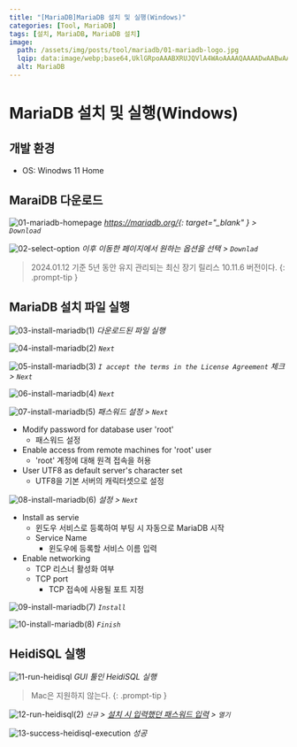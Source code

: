 ```yaml
---
title: "[MariaDB]MariaDB 설치 및 실행(Windows)"
categories: [Tool, MariaDB]
tags: [설치, MariaDB, MariaDB 설치]
image:
  path: /assets/img/posts/tool/mariadb/01-mariadb-logo.jpg
  lqip: data:image/webp;base64,UklGRpoAAABXRUJQVlA4WAoAAAAQAAAADwAABwAAQUxQSDIAAAARL0AmbZurmr57yyIiqE8oiG0bejIYEQTgqiDA9vqnsUSI6H+oAERp2HZ65qP/VIAWAFZQOCBCAAAA8AEAnQEqEAAIAAVAfCWkAALp8sF8rgRgAP7o9FDvMCkMde9PK7euH5M1m6VWoDXf2FkP3BqV0ZYbO6NA/VFIAAAA
  alt: MariaDB
---
```


# MariaDB 설치 및 실행(Windows)

## 개발 환경
- OS: Winodws 11 Home

## MaraiDB 다운로드

![01-mariadb-homepage](/assets/img/posts/tool/mariadb/install-and-run-mariadb-on-windows/01-mariadb-homepage.png)
*<https://mariadb.org/>{: target="_blank" } > `Download`*

![02-select-option](/assets/img/posts/tool/mariadb/install-and-run-mariadb-on-windows/02-select-option.png)
*이후 이동한 페이지에서 원하는 옵션을 선택 > `Downlad`*

> 2024.01.12 기준 5년 동안 유지 관리되는 최신 장기 릴리스 10.11.6 버전이다.
{: .prompt-tip }

## MariaDB 설치 파일 실행

![03-install-mariadb(1)](/assets/img/posts/tool/mariadb/install-and-run-mariadb-on-windows/03-install-mariadb(1).png)
*다운로드된 파일 실행*

![04-install-mariadb(2)](/assets/img/posts/tool/mariadb/install-and-run-mariadb-on-windows/04-install-mariadb(2).png)
*`Next`*

![05-install-mariadb(3)](/assets/img/posts/tool/mariadb/install-and-run-mariadb-on-windows/05-install-mariadb(3).png)
*`I accept the terms in the License Agreement` 체크 > `Next`*

![06-install-mariadb(4)](/assets/img/posts/tool/mariadb/install-and-run-mariadb-on-windows/06-install-mariadb(4).png)
*`Next`*

<a id="anchor1"></a>

![07-install-mariadb(5)](/assets/img/posts/tool/mariadb/install-and-run-mariadb-on-windows/07-install-mariadb(5).png)
*패스워드 설정 > `Next`*

- Modify password for database user 'root'
	+ 패스워드 설정
- Enable access from remote machines for 'root' user
	+ 'root' 계정에 대해 원격 접속을 허용
- User UTF8 as default server's character set
	+ UTF8을 기본 서버의 캐릭터셋으로 설정

![08-install-mariadb(6)](/assets/img/posts/tool/mariadb/install-and-run-mariadb-on-windows/08-install-mariadb(6).png)
*설정 > `Next`*

- Install as servie
	+ 윈도우 서비스로 등록하여 부팅 시 자동으로 MariaDB 시작
	+ Service Name
		* 윈도우에 등록할 서비스 이름 입력
- Enable networking
	+ TCP 리스너 활성화 여부
	+ TCP port
		* TCP 접속에 사용될 포트 지정

![09-install-mariadb(7)](/assets/img/posts/tool/mariadb/install-and-run-mariadb-on-windows/09-install-mariadb(7).png)
*`Install`*

![10-install-mariadb(8)](/assets/img/posts/tool/mariadb/install-and-run-mariadb-on-windows/10-install-mariadb(8).png)
*`Finish`*

## HeidiSQL 실행

![11-run-heidisql](/assets/img/posts/tool/mariadb/install-and-run-mariadb-on-windows/11-run-heidisql(1).png)
*GUI 툴인 HeidiSQL 실행*

> Mac은 지원하지 않는다.
{: .prompt-tip }

![12-run-heidisql(2)](/assets/img/posts/tool/mariadb/install-and-run-mariadb-on-windows/12-run-heidisql(2).png)
*`신규` > [설치 시 입력했던 패스워드 입력](#anchor1) > `열기`*

![13-success-heidisql-execution](/assets/img/posts/tool/mariadb/install-and-run-mariadb-on-windows/13-success-heidisql-execution.png)
*성공*